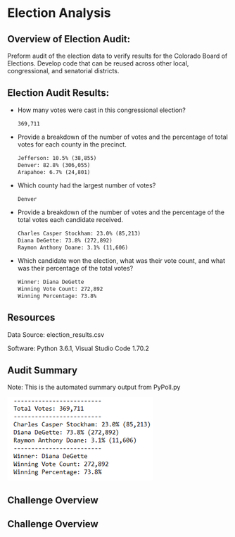 # Election Analysis

## Overview of Election Audit:

Preform audit of the election data to verify results for the Colorado Board of Elections. Develop code that can be reused across other local, congressional, and senatorial districts. 

## Election Audit Results:

 - How many votes were cast in this congressional election? 
   ```
   369,711
   ```
   
 - Provide a breakdown of the number of votes and the percentage of total votes for each county in the precinct.
   ```
   Jefferson: 10.5% (38,855)
   Denver: 82.8% (306,055)
   Arapahoe: 6.7% (24,801)
   ```
 - Which county had the largest number of votes?
   ```
   Denver
   ```
   
 - Provide a breakdown of the number of votes and the percentage of the total votes each candidate received.
   ```
   Charles Casper Stockham: 23.0% (85,213)
   Diana DeGette: 73.8% (272,892)
   Raymon Anthony Doane: 3.1% (11,606)
   ```
   
 - Which candidate won the election, what was their vote count, and what was their percentage of the total votes?
   ```
   Winner: Diana DeGette
   Winning Vote Count: 272,892
   Winning Percentage: 73.8%
   ```
## Resources

Data Source: election_results.csv

Software: Python 3.6.1, Visual Studio Code 1.70.2

## Audit Summary 

Note: This is the automated summary output from PyPoll.py

![election_analysis](resources/election_analysis.png)

## Challenge Overview

## Challenge Overview
